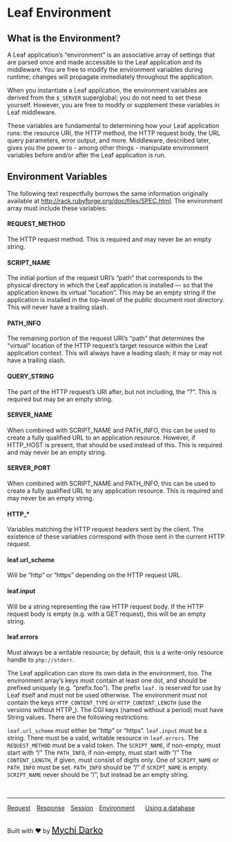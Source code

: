 # Leaf Environment

## What is the Environment?

A Leaf application’s “environment” is an associative array of settings that are parsed once and made accessible to the Leaf application and its middleware. You are free to modify the environment variables during runtime; changes will propagate immediately throughout the application.

When you instantiate a Leaf application, the environment variables are derived from the `$_SERVER` superglobal; you do not need to set these yourself. However, you are free to modify or supplement these variables in Leaf middleware.

These variables are fundamental to determining how your Leaf application runs: the resource URI, the HTTP method, the HTTP request body, the URL query parameters, error output, and more. Middleware, described later, gives you the power to - among other things - manipulate environment variables before and/or after the Leaf application is run.

## Environment Variables
The following text respectfully borrows the same information originally available at http://rack.rubyforge.org/doc/files/SPEC.html. The environment array must include these variables:


#### REQUEST_METHOD
The HTTP request method. This is required and may never be an empty string.

#### SCRIPT_NAME
The initial portion of the request URI’s “path” that corresponds to the physical directory in which the Leaf application is installed — so that the application knows its virtual “location”. This may be an empty string if the application is installed in the top-level of the public document root directory. This will never have a trailing slash.

#### PATH_INFO
The remaining portion of the request URI’s “path” that determines the “virtual” location of the HTTP request’s target resource within the Leaf application context. This will always have a leading slash; it may or may not have a trailing slash.

#### QUERY_STRING
The part of the HTTP request’s URI after, but not including, the “?”. This is required but may be an empty string.

#### SERVER_NAME
When combined with SCRIPT_NAME and PATH_INFO, this can be used to create a fully qualified URL to an application resource. However, if HTTP_HOST is present, that should be used instead of this. This is required and may never be an empty string.

#### SERVER_PORT
When combined with SCRIPT_NAME and PATH_INFO, this can be used to create a fully qualified URL to any application resource. This is required and may never be an empty string.

#### HTTP_*
Variables matching the HTTP request headers sent by the client. The existence of these variables correspond with those sent in the current HTTP request.

#### leaf.url_scheme
Will be “http” or “https” depending on the HTTP request URL.

#### leaf.input
Will be a string representing the raw HTTP request body. If the HTTP request body is empty (e.g. with a GET request), this will be an empty string.

#### leaf.errors
Must always be a writable resource; by default, this is a write-only resource handle to `php://stderr`.

The Leaf application can store its own data in the environment, too. The environment array’s keys must contain at least one dot, and should be prefixed uniquely (e.g. “prefix.foo”). The prefix `leaf.` is reserved for use by Leaf itself and must not be used otherwise. The environment must not contain the keys `HTTP_CONTENT_TYPE` or `HTTP_CONTENT_LENGTH` (use the versions without HTTP_). The CGI keys (named without a period) must have String values. There are the following restrictions:

`leaf.url_scheme` must either be “http” or “https”.
`leaf.input` must be a string.
There must be a valid, writable resource in `leaf.errors`.
The `REQUEST_METHOD` must be a valid token.
The `SCRIPT_NAME`, if non-empty, must start with “/”
The `PATH_INFO`, if non-empty, must start with “/”
The `CONTENT_LENGTH`, if given, must consist of digits only.
One of `SCRIPT_NAME` or `PATH_INFO` must be set. `PATH_INFO` should be “/” if `SCRIPT_NAME` is empty. `SCRIPT_NAME` never should be “/”, but instead be an empty string.


<br>
<hr>

<a href="#/leaf/v/2.1-apha/http/request" style="margin: 0px">Request</a>
<a href="#/leaf/v/2.1-apha/http/response" style="margin: 0px 10px;">Response</a>
<a href="#/leaf/v/2.1-apha/http/session" style="margin: 0px; 10px;">Session</a>
<a href="#/leaf/v/2.1-apha/environment" style="margin: 0px 10px;">Environment</a>
<a href="#/leaf/v/2.1-apha/database" style="margin: 0px 10px;">Using a database</a>

<br>
Built with ❤ by <a href="https://mychi.netlify.app" style="font-size: 20px; color: #111;" target="_blank">Mychi Darko</a>
